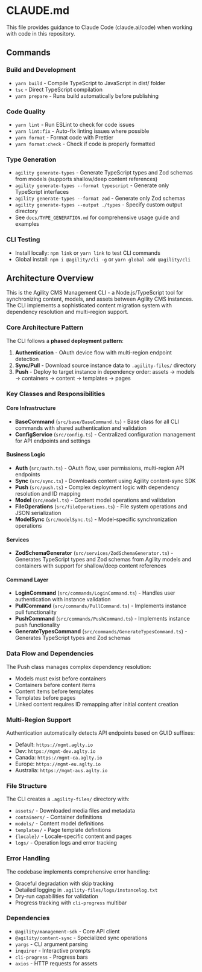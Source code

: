 # CLAUDE.md

This file provides guidance to Claude Code (claude.ai/code) when working with code in this repository.

## Commands

### Build and Development
- `yarn build` - Compile TypeScript to JavaScript in dist/ folder
- `tsc` - Direct TypeScript compilation
- `yarn prepare` - Runs build automatically before publishing

### Code Quality
- `yarn lint` - Run ESLint to check for code issues
- `yarn lint:fix` - Auto-fix linting issues where possible
- `yarn format` - Format code with Prettier
- `yarn format:check` - Check if code is properly formatted

### Type Generation
- `agility generate-types` - Generate TypeScript types and Zod schemas from models (supports shallow/deep content references)
- `agility generate-types --format typescript` - Generate only TypeScript interfaces
- `agility generate-types --format zod` - Generate only Zod schemas
- `agility generate-types --output ./types` - Specify custom output directory
- See `docs/TYPE_GENERATION.md` for comprehensive usage guide and examples

### CLI Testing
- Install locally: `npm link` or `yarn link` to test CLI commands
- Global install: `npm i @agility/cli -g` or `yarn global add @agility/cli`

## Architecture Overview

This is the Agility CMS Management CLI - a Node.js/TypeScript tool for synchronizing content, models, and assets between Agility CMS instances. The CLI implements a sophisticated content migration system with dependency resolution and multi-region support.

### Core Architecture Pattern

The CLI follows a **phased deployment pattern**:
1. **Authentication** - OAuth device flow with multi-region endpoint detection
2. **Sync/Pull** - Download source instance data to `.agility-files/` directory  
3. **Push** - Deploy to target instance in dependency order: assets → models → containers → content → templates → pages

### Key Classes and Responsibilities

#### Core Infrastructure
- **BaseCommand** (`src/base/BaseCommand.ts`) - Base class for all CLI commands with shared authentication and validation
- **ConfigService** (`src/config.ts`) - Centralized configuration management for API endpoints and settings

#### Business Logic
- **Auth** (`src/auth.ts`) - OAuth flow, user permissions, multi-region API endpoints
- **Sync** (`src/sync.ts`) - Downloads content using Agility content-sync SDK
- **Push** (`src/push.ts`) - Complex deployment logic with dependency resolution and ID mapping
- **Model** (`src/model.ts`) - Content model operations and validation
- **FileOperations** (`src/fileOperations.ts`) - File system operations and JSON serialization
- **ModelSync** (`src/modelSync.ts`) - Model-specific synchronization operations

#### Services
- **ZodSchemaGenerator** (`src/services/ZodSchemaGenerator.ts`) - Generates TypeScript types and Zod schemas from Agility models and containers with support for shallow/deep content references

#### Command Layer
- **LoginCommand** (`src/commands/LoginCommand.ts`) - Handles user authentication with instance validation
- **PullCommand** (`src/commands/PullCommand.ts`) - Implements instance pull functionality
- **PushCommand** (`src/commands/PushCommand.ts`) - Implements instance push functionality
- **GenerateTypesCommand** (`src/commands/GenerateTypesCommand.ts`) - Generates TypeScript types and Zod schemas

### Data Flow and Dependencies

The Push class manages complex dependency resolution:
- Models must exist before containers
- Containers before content items
- Content items before templates
- Templates before pages
- Linked content requires ID remapping after initial content creation

### Multi-Region Support

Authentication automatically detects API endpoints based on GUID suffixes:
- Default: `https://mgmt.aglty.io`
- Dev: `https://mgmt-dev.aglty.io`  
- Canada: `https://mgmt-ca.aglty.io`
- Europe: `https://mgmt-eu.aglty.io`
- Australia: `https://mgmt-aus.aglty.io`

### File Structure

The CLI creates a `.agility-files/` directory with:
- `assets/` - Downloaded media files and metadata
- `containers/` - Container definitions
- `models/` - Content model definitions  
- `templates/` - Page template definitions
- `{locale}/` - Locale-specific content and pages
- `logs/` - Operation logs and error tracking

### Error Handling

The codebase implements comprehensive error handling:
- Graceful degradation with skip tracking
- Detailed logging in `.agility-files/logs/instancelog.txt`
- Dry-run capabilities for validation
- Progress tracking with `cli-progress` multibar

### Dependencies

- `@agility/management-sdk` - Core API client
- `@agility/content-sync` - Specialized sync operations  
- `yargs` - CLI argument parsing
- `inquirer` - Interactive prompts
- `cli-progress` - Progress bars
- `axios` - HTTP requests for assets